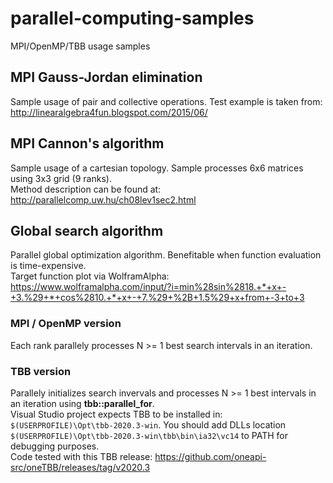 # parallel-computing-samples
MPI/OpenMP/TBB usage samples

## MPI Gauss-Jordan elimination
Sample usage of pair and collective operations. Test example is taken from:
<http://linearalgebra4fun.blogspot.com/2015/06/>

## MPI Cannon's algorithm
Sample usage of a cartesian topology. Sample processes 6x6 matrices using 3x3 grid (9 ranks).  
Method description can be found at:
<http://parallelcomp.uw.hu/ch08lev1sec2.html>

## Global search algorithm
Parallel global optimization algorithm. Benefitable when function evaluation is time-expensive.  
Target function plot via WolframAlpha:
<https://www.wolframalpha.com/input/?i=min%28sin%2818.+*+x+-+3.%29+*+cos%2810.+*+x+-+7.%29+%2B+1.5%29+x+from+-3+to+3>

### MPI / OpenMP version
Each rank parallely processes N >= 1 best search intervals in an iteration.

### TBB version
Parallely initializes search invervals and processes N >= 1 best intervals in an iteration using **tbb::parallel_for**.  
Visual Studio project expects TBB to be installed in: `$(USERPROFILE)\Opt\tbb-2020.3-win`. You should add DLLs location `$(USERPROFILE)\Opt\tbb-2020.3-win\tbb\bin\ia32\vc14` to PATH for debugging purposes.  
Code tested with this TBB release:
<https://github.com/oneapi-src/oneTBB/releases/tag/v2020.3>
